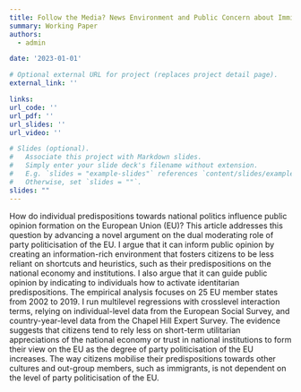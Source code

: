 ```yaml
---
title: Follow the Media? News Environment and Public Concern about Immigration
summary: Working Paper
authors:
  - admin

date: '2023-01-01'

# Optional external URL for project (replaces project detail page).
external_link: ''

links:
url_code: ''
url_pdf: ''
url_slides: ''
url_video: ''

# Slides (optional).
#   Associate this project with Markdown slides.
#   Simply enter your slide deck's filename without extension.
#   E.g. `slides = "example-slides"` references `content/slides/example-slides.md`.
#   Otherwise, set `slides = ""`.
slides: ""
---
```


How do individual predispositions towards national politics influence public opinion formation on the European Union (EU)? This article addresses this question by advancing a novel argument on the dual moderating role of party politicisation of the EU. I argue that it can inform public opinion by creating an information-rich environment that fosters citizens to be less reliant on shortcuts and heuristics, such as their predispositions on the national economy and institutions. I also argue that it can guide public opinion by indicating to individuals how to activate identitarian predispositions. The empirical analysis focuses on 25 EU member states from 2002 to 2019. I run multilevel regressions with crosslevel interaction terms, relying on individual-level data from the European Social Survey, and country-year-level data from the Chapel Hill Expert Survey. The evidence suggests that citizens tend to rely less on short-term utilitarian appreciations of the national economy or trust in national institutions to form their view on the EU as the degree of party politicisation of the EU increases. The way citizens mobilise their predispositions towards other cultures and out-group members, such as immigrants, is not dependent on the level of party politicisation of the EU.
